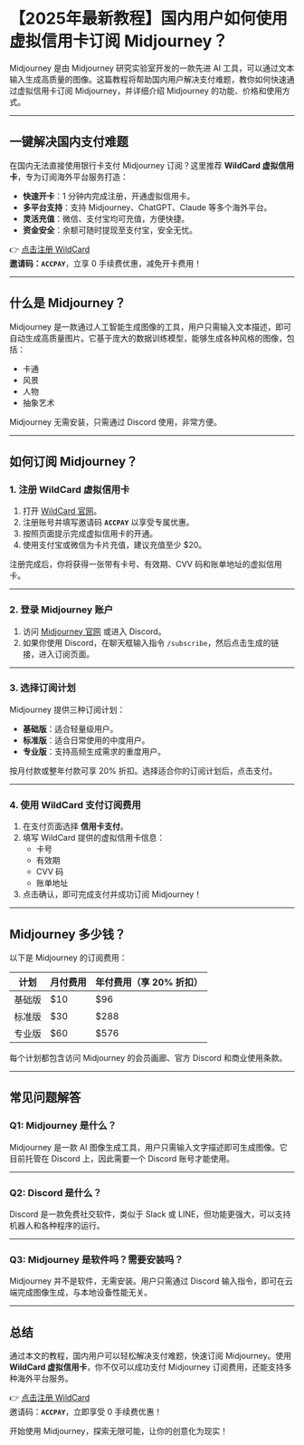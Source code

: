 # 【2025年最新教程】国内用户如何使用虚拟信用卡订阅 Midjourney？

Midjourney 是由 Midjourney 研究实验室开发的一款先进 AI 工具，可以通过文本输入生成高质量的图像。这篇教程将帮助国内用户解决支付难题，教你如何快速通过虚拟信用卡订阅 Midjourney，并详细介绍 Midjourney 的功能、价格和使用方式。

---

## 一键解决国内支付难题

在国内无法直接使用银行卡支付 Midjourney 订阅？这里推荐 **WildCard 虚拟信用卡**，专为订阅海外平台服务打造：

- **快速开卡**：1 分钟内完成注册，开通虚拟信用卡。
- **多平台支持**：支持 Midjourney、ChatGPT、Claude 等多个海外平台。
- **灵活充值**：微信、支付宝均可充值，方便快捷。
- **资金安全**：余额可随时提现至支付宝，安全无忧。

👉 [点击注册 WildCard](https://bit.ly/bewildcard)  
**邀请码：`ACCPAY`**，立享 0 手续费优惠，减免开卡费用！

---

## 什么是 Midjourney？

Midjourney 是一款通过人工智能生成图像的工具，用户只需输入文本描述，即可自动生成高质量图片。它基于庞大的数据训练模型，能够生成各种风格的图像，包括：

- 卡通
- 风景
- 人物
- 抽象艺术

Midjourney 无需安装，只需通过 Discord 使用，非常方便。

---

## 如何订阅 Midjourney？

### 1. 注册 WildCard 虚拟信用卡

1. 打开 [WildCard 官网](https://bit.ly/bewildcard)。
2. 注册账号并填写邀请码 **`ACCPAY`** 以享受专属优惠。
3. 按照页面提示完成虚拟信用卡的开通。
4. 使用支付宝或微信为卡片充值，建议充值至少 $20。

注册完成后，你将获得一张带有卡号、有效期、CVV 码和账单地址的虚拟信用卡。

---

### 2. 登录 Midjourney 账户

1. 访问 [Midjourney 官网](https://www.midjourney.com/) 或进入 Discord。
2. 如果你使用 Discord，在聊天框输入指令 `/subscribe`，然后点击生成的链接，进入订阅页面。

---

### 3. 选择订阅计划

Midjourney 提供三种订阅计划：

- **基础版**：适合轻量级用户。
- **标准版**：适合日常使用的中度用户。
- **专业版**：支持高频生成需求的重度用户。

按月付款或整年付款可享 20% 折扣。选择适合你的订阅计划后，点击支付。

---

### 4. 使用 WildCard 支付订阅费用

1. 在支付页面选择 **信用卡支付**。
2. 填写 WildCard 提供的虚拟信用卡信息：
   - 卡号
   - 有效期
   - CVV 码
   - 账单地址
3. 点击确认，即可完成支付并成功订阅 Midjourney！

---

## Midjourney 多少钱？

以下是 Midjourney 的订阅费用：

| 计划      | 月付费用 | 年付费用（享 20% 折扣） |
| --------- | -------- | ----------------------- |
| 基础版    | $10      | $96                    |
| 标准版    | $30      | $288                   |
| 专业版    | $60      | $576                   |

每个计划都包含访问 Midjourney 的会员画廊、官方 Discord 和商业使用条款。

---

## 常见问题解答

### Q1: Midjourney 是什么？

Midjourney 是一款 AI 图像生成工具，用户只需输入文字描述即可生成图像。它目前托管在 Discord 上，因此需要一个 Discord 账号才能使用。

---

### Q2: Discord 是什么？

Discord 是一款免费社交软件，类似于 Slack 或 LINE，但功能更强大，可以支持机器人和各种程序的运行。

---

### Q3: Midjourney 是软件吗？需要安装吗？

Midjourney 并不是软件，无需安装。用户只需通过 Discord 输入指令，即可在云端完成图像生成，与本地设备性能无关。

---

## 总结

通过本文的教程，国内用户可以轻松解决支付难题，快速订阅 Midjourney。使用 **WildCard 虚拟信用卡**，你不仅可以成功支付 Midjourney 订阅费用，还能支持多种海外平台服务。

👉 [点击注册 WildCard](https://bit.ly/bewildcard)  
邀请码：**`ACCPAY`**，立即享受 0 手续费优惠！

开始使用 Midjourney，探索无限可能，让你的创意化为现实！
